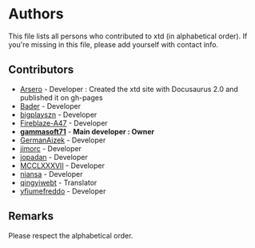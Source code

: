 # Authors

This file lists all persons who contributed to xtd (in alphabetical order). If you're missing in this file, please add yourself with contact info.

## Contributors

* [Arsero](https://github.com/Arsero) - Developer : Created the xtd site with Docusaurus 2.0 and published it on gh-pages
* [Bader](https://github.com/baderouaich) - Developer
* [bigplayszn](https://github.com/bigplayszn) - Developer
* [Fireblaze-A47](https://github.com/Fireblaze-A47) - Developer
* **[gammasoft71](https://gammasoft71.wixsite.com/gammasoft)** - **Main developer : Owner**
* [GermanAizek](https://github.com/GermanAizek) - Developer
* [jimorc](https://github.com/jimorc) - Developer
* [jopadan](https://github.com/jopadan) - Developer
* [MCCLXXXVII](https://github.com/MCCLXXXVII) - Developer
* [niansa](https://github.com/niansa) - Developer
* [qingyiwebt](https://github.com/qingyiwebt) - Translator
* [yfiumefreddo](https://github.com/yfiumefreddo) - Developer

## Remarks

Please respect the alphabetical order.
